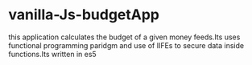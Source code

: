 # vanilla-Js-budgetApp
this application calculates the budget of a given money feeds.Its uses functional programming paridgm and use of IIFEs to secure data inside functions.Its written in es5
